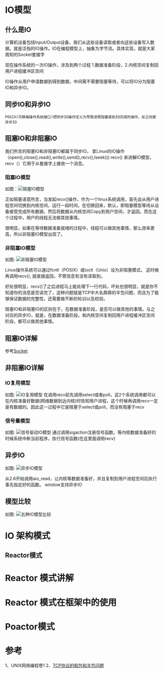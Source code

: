 # IO模型
## 什么是IO
 计算机设备包括Input/Output设备，我们从这些设备读取或者向这些设备写入数据。就是泛指的IO操作。IO在编程模型上，抽象为字节流。具体实现，就是大家周知的Socket套接字
 
  现在操作系统的一次IO操作，涉及到两个过程 1.数据准备阶段，2.内核空间复制回用户进程缓冲区空间
  
  IO操作从用户申请数据到得到数据，中间需不需要阻塞等待，可以将IO分为阻塞IO和异步IO。
## 同步IO和异步IO
```
POSIX(可移植操作系统接口)把同步IO操作定义为导致进程阻塞直到IO完成的操作，反之则是异步IO
```
## 阻塞IO和非阻塞IO 
我们所言的阻塞IO和非阻塞IO都属于同步IO， 拿Linux的IO操作（open(),close(),read(),write(),send(),recv(),lseek()) recv() 来讲解IO模型，recv（）它用于从套接字上接收一个消息。
### 阻塞IO模型
如图：![阻塞IO模型](阻塞IO模型.png)

正如阻塞语意所言，当发起recv()操作，作为一个linux系统调用，首先会从用户进程空间切换到内核空间，运行一段时间，在切换回来，默认，即阻塞模型等待从设备接受完成所有数据，然后将数据从内核空间Copy到用户空间，才返回。而在这个过程中，用户的线程无法做其他事情。

很明显，如果在等待数据准备就绪的过程中，线程可以做其他事情，那么效率更高，所以非阻塞IO模型出现了。
### 非阻塞IO模型
如图: ![非阻塞IO模型](非阻塞IO模型.png)

Linux操作系统可以通过fcntl（POSIX）或ioctl（Unix）设为非阻塞模式。 这时候再调用recv(), 就直接返回，不管信息有没有读取到。

好处很明显，recv()了之后进程马上能处理下一行代码，坏处也很明显，就是你不知道你的消息是否读完了，这种问题就是TCP中大名鼎鼎的半包问题，而且为了能够保证数据的完整性，还需要做不断的轮训以及校验。

阻塞IO和非阻塞IO的区别在于，在数据准备阶段，是否可以做其他的事情。与之对应的异步IO，就是，在数据准备阶段，和内核空间复制回用户进程缓冲区空间阶段，都可以做其他事情。

## 阻塞IO详解
 参考[Socket](socket.md)
 
## 非阻塞IO详解
### IO复用模型
如图: ![IO复用模型](IO复用模型.png)
在调用recv前先调用select或者poll，这2个系统调用都可以在内核准备好数据(网络数据到达内核)时告知用户进程，这个时候再调用recv一定是有数据的。因此这一过程中它是阻塞于select或poll，而没有阻塞于recv
### 信号量模型
如图: ![信号驱动IO模型](信号驱动IO模型.png)
通过调用sigaction注册信号函数，等内核数据准备好的时候系统中断当前程序，执行信号函数(在这里面调用recv)
## 异步IO
如图: ![异步IO模型](异步IO模型.png)

从2.6开始调用aio_read，让内核等数据准备好，并且复制到用户进程空间后执行事先指定好的函数。
window支持异步IO

## 模型比较
如图: ![五种IO模型比较](五种IO模型比较.png)

# IO 架构模式
## Reactor模式
# Reactor 模式讲解
# Reactor 模式在框架中的使用
# Poactor模式


# 参考
1、UNIX网络编程卷1
2、[TCP协议的粘包和半包问题]()

